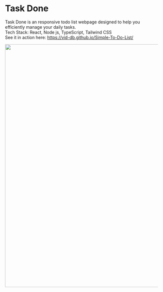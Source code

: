 # Task Done
<p>
  Task Done is an responsive todo list webpage designed to help you efficiently manage your daily tasks.
  <br>
  Tech Stack: React, Node js, TypeScript, Tailwind CSS
  <br>
  See it in action here: 
  <a href="https://vid-db.github.io/Task-Done/">https://vid-db.github.io/Simple-To-Do-List/</a>
</p>

<div align="center">
  <img src="https://github.com/vid-db/Simple-To-Do-List/assets/153529283/da28935f-114b-452a-86b7-63692974b3f8" width="800"/>
</div>



